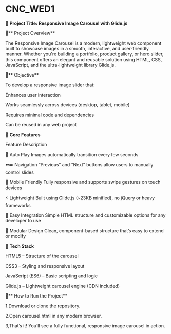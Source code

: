 # CNC_WED1


🚀 **Project Title: Responsive Image Carousel with Glide.js**


🧠** Project Overview**

The Responsive Image Carousel is a modern, lightweight web component built to showcase images in a smooth, interactive, and user-friendly manner. Whether you're building a portfolio, product gallery, or hero slider, this component offers an elegant and reusable solution using HTML, CSS, JavaScript, and the ultra-lightweight library Glide.js.


🎯** Objective**

To develop a responsive image slider that:

Enhances user interaction

Works seamlessly across devices (desktop, tablet, mobile)

Requires minimal code and dependencies

Can be reused in any web project


🌟 **Core Features**

Feature                                                 	Description

🔁 Auto Play                            	Images automatically transition every few seconds

⬅️➡️ Navigation	                        “Previous” and “Next” buttons allow users to manually control slides

📱 Mobile Friendly                       	Fully responsive and supports swipe gestures on touch devices

⚡ Lightweight	                          Built using Glide.js (~23KB minified), no jQuery or heavy frameworks

🔧 Easy Integration	                      Simple HTML structure and customizable options for any developer to use

🧩 Modular Design                       	Clean, component-based structure that’s easy to extend or modify


🧰 **Tech Stack**

HTML5 – Structure of the carousel

CSS3 – Styling and responsive layout

JavaScript (ES6) – Basic scripting and logic

Glide.js – Lightweight carousel engine (CDN included)


🧪** How to Run the Project**

1.Download or clone the repository.

2.Open carousel.html in any modern browser.

3,That’s it! You’ll see a fully functional, responsive image carousel in action.
